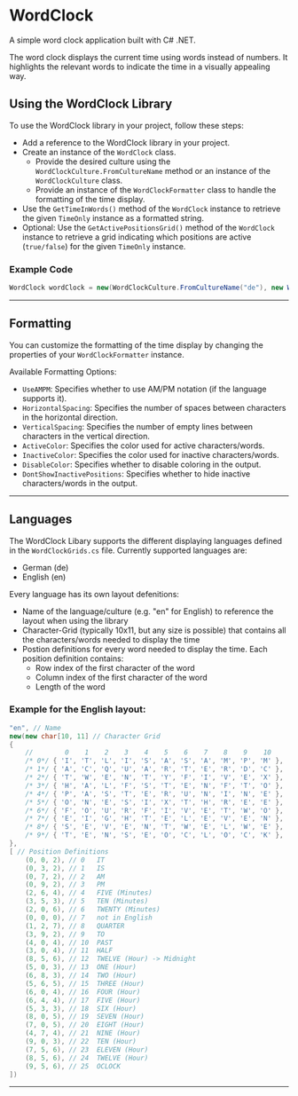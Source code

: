 # WordClock

A simple word clock application built with C# .NET.

The word clock displays the current time using words instead of numbers. It highlights the relevant words to indicate the time in a visually appealing way.

## Using the WordClock Library

To use the WordClock library in your project, follow these steps:
- Add a reference to the WordClock library in your project.
- Create an instance of the `WordClock` class.
    - Provide the desired culture using the `WordClockCulture.FromCultureName` method or an instance of the `WordClockCulture` class.
    - Provide an instance of the `WordClockFormatter` class to handle the formatting of the time display.
- Use the `GetTimeInWords()` method of the `WordClock` instance to retrieve the given `TimeOnly` instance as a formatted string.
- Optional: Use the `GetActivePositionsGrid()` method of the `WordClock` instance to retrieve a grid indicating which positions are active (`true/false`) for the given `TimeOnly` instance.

### Example Code
```csharp
WordClock wordClock = new(WordClockCulture.FromCultureName("de"), new WordClockFormatter());
````

---

## Formatting

You can customize the formatting of the time display by changing the properties of your `WordClockFormatter` instance.

Available Formatting Options:
- `UseAMPM`: Specifies whether to use AM/PM notation (if the language supports it).
- `HorizontalSpacing`: Specifies the number of spaces between characters in the horizontal direction.
- `VerticalSpacing`: Specifies the number of empty lines between characters in the vertical direction.
- `ActiveColor`: Specifies the color used for active characters/words.
- `InactiveColor`: Specifies the color used for inactive characters/words.
- `DisableColor`: Specifies whether to disable coloring in the output.
- `DontShowInactivePositions`: Specifies whether to hide inactive characters/words in the output.

---

## Languages

The WordClock Libary supports the different displaying languages defined in the `WordClockGrids.cs` file. Currently supported languages are:
- German (de)
- English (en)

Every language has its own layout defenitions:
- Name of the language/culture (e.g. "en" for English) to reference the layout when using the library
- Character-Grid (typically 10x11, but any size is possible) that contains all the characters/words needed to display the time
- Postion definitions for every word needed to display the time. Each position definition contains:
  - Row index of the first character of the word
  - Column index of the first character of the word
  - Length of the word

### Example for the English layout:
```csharp
"en", // Name
new(new char[10, 11] // Character Grid
{
    //        0    1    2    3    4    5    6    7    8    9    10
    /* 0*/ { 'I', 'T', 'L', 'I', 'S', 'A', 'S', 'A', 'M', 'P', 'M' },
    /* 1*/ { 'A', 'C', 'Q', 'U', 'A', 'R', 'T', 'E', 'R', 'D', 'C' },
    /* 2*/ { 'T', 'W', 'E', 'N', 'T', 'Y', 'F', 'I', 'V', 'E', 'X' },
    /* 3*/ { 'H', 'A', 'L', 'F', 'S', 'T', 'E', 'N', 'F', 'T', 'O' },
    /* 4*/ { 'P', 'A', 'S', 'T', 'E', 'R', 'U', 'N', 'I', 'N', 'E' },
    /* 5*/ { 'O', 'N', 'E', 'S', 'I', 'X', 'T', 'H', 'R', 'E', 'E' },
    /* 6*/ { 'F', 'O', 'U', 'R', 'F', 'I', 'V', 'E', 'T', 'W', 'O' },
    /* 7*/ { 'E', 'I', 'G', 'H', 'T', 'E', 'L', 'E', 'V', 'E', 'N' },
    /* 8*/ { 'S', 'E', 'V', 'E', 'N', 'T', 'W', 'E', 'L', 'W', 'E' },
    /* 9*/ { 'T', 'E', 'N', 'S', 'E', 'O', 'C', 'L', 'O', 'C', 'K' },
},
[ // Position Definitions
    (0, 0, 2), // 0   IT
    (0, 3, 2), // 1   IS
    (0, 7, 2), // 2   AM
    (0, 9, 2), // 3   PM
    (2, 6, 4), // 4   FIVE (Minutes)
    (3, 5, 3), // 5   TEN (Minutes)
    (2, 0, 6), // 6   TWENTY (Minutes)
    (0, 0, 0), // 7   not in English
    (1, 2, 7), // 8   QUARTER
    (3, 9, 2), // 9   TO
    (4, 0, 4), // 10  PAST
    (3, 0, 4), // 11  HALF
    (8, 5, 6), // 12  TWELVE (Hour) -> Midnight
    (5, 0, 3), // 13  ONE (Hour)
    (6, 8, 3), // 14  TWO (Hour)
    (5, 6, 5), // 15  THREE (Hour)
    (6, 0, 4), // 16  FOUR (Hour)
    (6, 4, 4), // 17  FIVE (Hour)
    (5, 3, 3), // 18  SIX (Hour)
    (8, 0, 5), // 19  SEVEN (Hour)
    (7, 0, 5), // 20  EIGHT (Hour)
    (4, 7, 4), // 21  NINE (Hour)
    (9, 0, 3), // 22  TEN (Hour)
    (7, 5, 6), // 23  ELEVEN (Hour)
    (8, 5, 6), // 24  TWELVE (Hour)
    (9, 5, 6), // 25  OCLOCK
])        
```

---